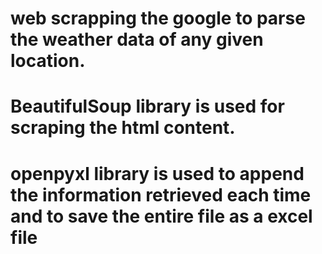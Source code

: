 # web scrapping the google to parse the weather data of any given location.
# BeautifulSoup library is used for scraping the html content.
# openpyxl library is used to append the information retrieved each time and to save the entire file as a excel file

